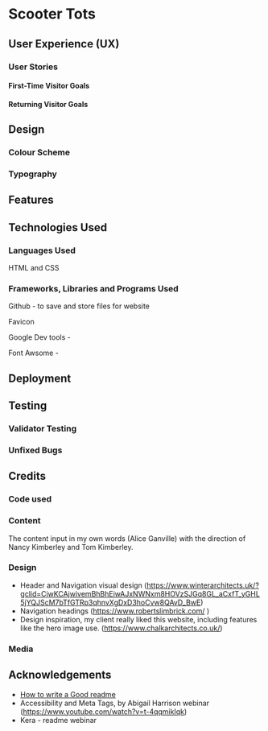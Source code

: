 # Scooter Tots

<!-- insert screen shot  -->
<!-- [Responsice Mockup]()
link to website -->

## User Experience (UX)

### User Stories

#### First-Time Visitor Goals

#### Returning Visitor Goals


## Design

### Colour Scheme

### Typography

## Features

## Technologies Used

### Languages Used

HTML and CSS

### Frameworks, Libraries and Programs Used

Github - to save and store files for website

Favicon

Google Dev tools -

Font Awsome -

## Deployment

<!--  This section should describe the process you went through to deploy the project to a hosting platform (e.g. GitHub)

The live link can be found here -  -->

## Testing

<!--  In this section, you need to convince the assessor that you have conducted enough testing to legitimately believe that the site works well. Essentially, in this part you will want to go over all of your project’s features and ensure that they all work as intended, with the project providing an easy and straightforward way for the users to achieve their goals.

In addition, you should mention in this section how your project looks and works on different browsers and screen sizes.

You should also mention in this section any interesting bugs or problems you discovered during your testing, even if you haven't addressed them yet.

If this section grows too long, you may want to split it off into a separate file and link to it from here. -->

### Validator Testing
<!--
- HTML

- CSS -->

### Unfixed Bugs

<!--  You will need to mention unfixed bugs and why they were not fixed. This section should include shortcomings of the frameworks or technologies used. Although time can be a big variable to consider, paucity of time and difficulty understanding implementation is not a valid reason to leave bugs unfixed. -->

## Credits

### Code used

### Content

The content input in my own words (Alice Ganville) with the direction of Nancy Kimberley and Tom Kimberley.

### Design

- Header and Navigation visual design (<https://www.winterarchitects.uk/?gclid=CjwKCAjwivemBhBhEiwAJxNWNxm8HOVzSJGq8GL_aCxfT_yGHL5jYQJScM7bTfGTRp3qhnvXgDxD3hoCvw8QAvD_BwE>)
- Navigation headings (<https://www.robertslimbrick.com/> )
- Design inspiration, my client really liked this website, including features like the hero image use. (<https://www.chalkarchitects.co.uk/>)

### Media

## Acknowledgements

- [How to write a Good readme](https://bulldogjob.com/news/449-how-to-write-a-good-readme-for-your-github-project)
- Accessibility and Meta Tags, by Abigail Harrison webinar (<https://www.youtube.com/watch?v=t-4qqmikIqk>)
- Kera - readme webinar
